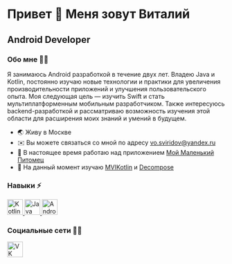 # Привет 👋 Меня зовут Виталий

## Android Developer

### Обо мне 👨‍💻

Я занимаюсь Android разработкой в течение двух лет. Владею Java и Kotlin, постоянно изучаю новые технологии и практики для увеличения производительности приложений и улучшения пользовательского опыта. Моя следующая цель — изучить Swift и стать мультиплатформенным мобильным разработчиком. Также интересуюсь backend-разработкой и рассматриваю возможность изучения этой области для расширения моих знаний и умений в будущем.

* 🌏 Живу в Москве
* ✉️ Вы можете связаться со мной по адресу [vo.sviridov@yandex.ru](mailto:vo.sviridov@yandex.ru)
* 🚀 В настоящее время работаю над приложением [Мой Маленький Питомец](http://github.com/1beattrue/MyLittlePet)
* 🧠 На данный момент изучаю [MVIKotlin](https://github.com/arkivanov/MVIKotlin) и [Decompose](https://github.com/arkivanov/Decompose)

### Навыки ⚡️

<p align="left"> 
<a href="https://kotlinlang.org/" target="_blank" rel="noreferrer">
<img src="https://upload.wikimedia.org/wikipedia/commons/0/06/Kotlin_Icon.svg" width="36" height="36" alt="Kotlin" />
</a>
<a href="https://www.oracle.com/java/" target="_blank" rel="noreferrer">
<img src="https://upload.wikimedia.org/wikipedia/de/e/e1/Java-Logo.svg" width="36" height="36" alt="Java" />
</a>
<a href="https://developer.android.com/studio" target="_blank" rel="noreferrer">
<img src="https://upload.wikimedia.org/wikipedia/commons/5/55/Android_Studio_Logo_%282023%29.svg" width="36" height="36" alt="Android Studio" />
</a> 
</p> 

### Социальные сети 🙋‍♂️

<p align="left">
<a href="https://vk.com/1beattrue" target="_blank" rel="noreferrer">
<img src="https://upload.wikimedia.org/wikipedia/commons/f/f3/VK_Compact_Logo_%282021-present%29.svg" width="36" height="36" alt="VK" />
</a>
</p>
